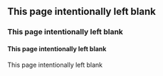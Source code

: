 ## This page intentionally left blank
### This page intentionally left blank
#### This page intentionally left blank
This page intentionally left blank

